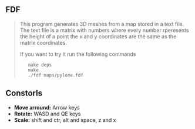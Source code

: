 ## FDF
>This program generates 3D meshes from a map stored in a text file. The text file is a matrix with numbers where every number rperesents the height of a point the x and y coordinates are the same as the matrix coordinates.
>
> If you want to try it run the following commands
> ```Shell
>    make deps
>    make
>    ./fdf maps/pylone.fdf 
>```

## Constorls
* **Move arround:** Arrow keys
* **Rotate:** WASD and QE keys
* **Scale:** shift and ctr, alt and space, z and x
